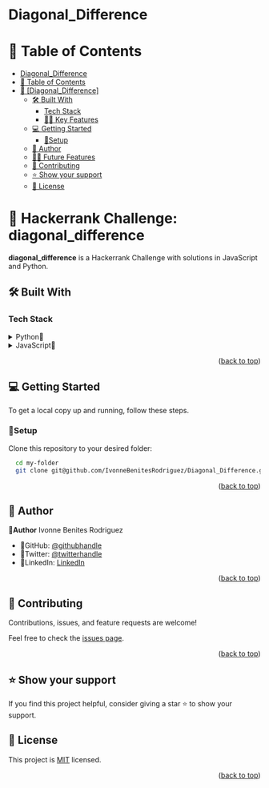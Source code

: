 # Diagonal_Difference

# 📗 Table of Contents

- [Diagonal_Difference](#Diagonal_Difference)
- [📗 Table of Contents](#-table-of-contents)
- [📖 \[Diagonal_Difference\] ](#-Diagonal_Difference-)
  - [🛠 Built With ](#-built-with-)
    - [Tech Stack ](#tech-stack-)
    - [🌸🌷 Key Features ](#-key-features-)
  - [💻 Getting Started ](#-getting-started-)
    - [🌷Setup](#setup)
  - [🌷 Author ](#-author-)
  - [🔭🌷 Future Features ](#-future-features-)
  - [🤝 Contributing ](#-contributing-)
  - [⭐️ Show your support ](#️-show-your-support-)
  - [📝 License ](#-license-)

<!-- PROJECT DESCRIPTION -->

# 📖 Hackerrank Challenge: diagonal_difference <a name="about-project"></a>
**diagonal_difference** is a Hackerrank Challenge with solutions in JavaScript and Python.<br/>

## 🛠 Built With <a name="built-with"></a>

### Tech Stack <a name="tech-stack"></a>

<details>
<summary>Python🌷</summary>
  <ul>
    <li><a href="https://www.python.org/">Python🌷</a></li>
  </ul>
</details>
<details>
<summary>JavaScript🌷</summary>
  <ul>
    <li><a href="https://developer.mozilla.org/es/docs/Web/JavaScript">JavaScript🌷</a></li>
  </ul>
</details>


<p align="right">(<a href="#readme-top">back to top</a>)</p>

## 💻 Getting Started <a name="getting-started"></a>

To get a local copy up and running, follow these steps.

### 🌷Setup

Clone this repository to your desired folder:


```sh
  cd my-folder
  git clone git@github.com/IvonneBenitesRodriguez/Diagonal_Difference.git
```

<p align="right">(<a href="#readme-top">back to top</a>)</p>

## 🌷 Author <a name="author"></a>

🌸**Author** Ivonne Benites Rodriguez <br/>

- 🌷GitHub: [@githubhandle](https://github.com/IvonneBenitesRodriguez)
- 🌷Twitter: [@twitterhandle](https://twitter.com/IvonneBenitesR)
- 🌷LinkedIn: [LinkedIn](https://www.linkedin.com/in/ivonnebenites/)

<p align="right">(<a href="#readme-top">back to top</a>)</p>

## 🤝 Contributing <a name="contributing"></a>

Contributions, issues, and feature requests are welcome!

Feel free to check the [issues page](../../issues/).

<p align="right">(<a href="#readme-top">back to top</a>)</p>

## ⭐️ Show your support <a name="support"></a>

<!-- ACKNOWLEDGEMENTS --> 

If you find this project helpful, consider giving a star ⭐️ to show your support.

<!-- LICENSE -->

## 📝 License <a name="license"></a>

This project is [MIT](./LICENSE) licensed.

<p align="right">(<a href="#readme-top">back to top</a>)</p>
